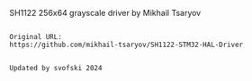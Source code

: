 SH1122 256x64 grayscale driver by Mikhail Tsaryov 
~~~~~~~~~~~~~~~~~~~~~~~~~~~~~~~~~~~~~~~~~~~~~~~~~

Original URL:
https://github.com/mikhail-tsaryov/SH1122-STM32-HAL-Driver


Updated by svofski 2024
